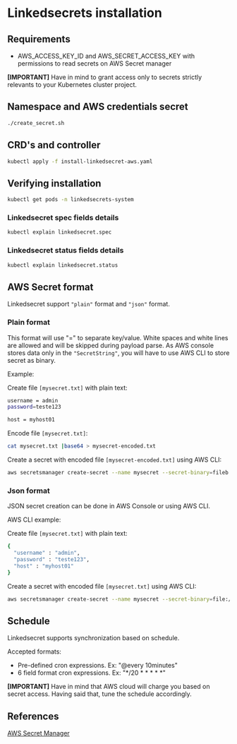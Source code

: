 # Linkedsecrets installation

## Requirements

* AWS_ACCESS_KEY_ID and AWS_SECRET_ACCESS_KEY with permissions to read secrets on AWS Secret manager

**[IMPORTANT]** Have in mind to grant access only to secrets strictly relevants to your Kubernetes cluster project.

## Namespace and AWS credentials secret
```bash
./create_secret.sh
```

## CRD's and controller
```bash
kubectl apply -f install-linkedsecret-aws.yaml
```

## Verifying installation
```bash
kubectl get pods -n linkedsecrets-system
```

### Linkedsecret spec fields details
```bash
kubectl explain linkedsecret.spec
```

### Linkedsecret status fields details
```bash
kubectl explain linkedsecret.status
```

## AWS Secret format 
Linkedsecret support `"plain"` format and `"json"` format.

### Plain format
This format will use "=" to separate key/value. White spaces and white lines are allowed and will be skipped during payload parse. As AWS console stores data only in the `"SecretString"`, you will have to use AWS CLI to store secret as binary.

Example:

Create file `[mysecret.txt]` with plain text:
```bash
username = admin
password=teste123

host = myhost01
```

Encode file `[mysecret.txt]`:
```bash
cat mysecret.txt |base64 > mysecret-encoded.txt
```

Create a secret with encoded file `[mysecret-encoded.txt]` using AWS CLI:
```bash
aws secretsmanager create-secret --name mysecret --secret-binary=fileb://mysecret-encoded.txt
```


### Json format
JSON secret creation can be done in AWS Console or using AWS CLI.

AWS CLI example:

Create file `[mysecret.txt]` with plain text:
```bash
{
  "username" : "admin",
  "password" : "teste123",
  "host" : "myhost01"
}
```

Create a secret with encoded file `[mysecret.txt]` using AWS CLI:
```bash
aws secretsmanager create-secret --name mysecret --secret-binary=file://mysecret.txt
```

## Schedule
Linkedsecret supports synchronization based on schedule.

Accepted formats:
* Pre-defined cron expressions. Ex: "@every 10minutes"
* 6 field format cron expressions. Ex: "*/20 * * * * *"

**[IMPORTANT]** Have in mind that AWS cloud will charge you based on secret access. Having said that, tune the schedule accordingly.

## References
[AWS Secret Manager](https://docs.aws.amazon.com/secretsmanager/latest/userguide/getting-started.html)
